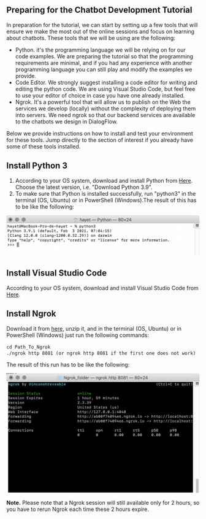 ## Preparing for the Chatbot Development Tutorial
In preparation for the tutorial, we can start by setting up a few tools that will ensure we make the most out of the online sessions and focus on learning about chatbots. These tools that we will be using are the following:
  - Python. it's the programming language we will be relying on for our code examples. We are preparing the tutorial so that the programming requirements are minimal, and if you had any experience with another programming language you can still play and modify the examples we provide.
  - Code Editor. We strongly suggest installing a code editor for writing and editing the python code. We are using Visual Studio Code, but feel free to use your editor of choice in case you have one already installed. 
  - Ngrok. It's a powerful tool that will allow us to publish on the Web the services we develop (locally) without the complexity of deploying them into servers. We need ngrok so that our backend services are available to the chatbots we design in DialogFlow.

Below we provide instructions on how to install and test your environment for these tools. Jump directly to the section of interest if you already have some of these tools installed.

## Install Python 3 
1. According to your OS system, download and install Python from [Here](https://www.python.org/downloads/). Choose the latest version, i.e. "Download Python 3.9". 
2. To make sure that Python is installed successfully, run "python3" in the terminal (OS, Ubuntu) or in PowerShell (Windows).The result of this has to be like the following:

<p align="center">
  <img src="images/python3run.png">
</p>

## Install Visual Studio Code 
According to your OS system, download and install Visual Studio Code from [Here](https://code.visualstudio.com/download). 

## Install Ngrok
Download it from [here](https://ngrok.com/download), unzip it, and in the terminal (OS, Ubuntu) or in PowerShell (Windows) just run the following commands:

```
cd Path_To_Ngrok
./ngrok http 8081 (or ngrok http 8081 if the first one does not work)

```

The result of this run has to be like the following:

<p align="center">
  <img src="images/ngrokrun.png">
</p>

<b>Note.</b> Please note that a Ngrok session will still available only for 2 hours, so you have to rerun Ngrok each time these 2 hours expire.
